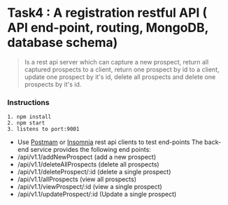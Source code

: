 # Task4 : A registration restful API ( API end-point, routing, MongoDB, database schema)

> Is a rest api server which can capture a new prospect, return all captured prospects to a client, return one prospect by id to a client, update one prospect by it's id, delete all prospects and delete one prospects by it's id.

### Instructions
    
    1. npm install
    2. npm start
    3. listens to port:9001

- Use [Postmam](https://www.getpostman.com/) or [Insomnia](https://insomnia.rest/) rest api clients to test end-points
    The back-end service provides the following end points:
- /api/v1.1/addNewProspect (add a new prospect)
- /api/v1.1/deleteAllProspects (delete all prospects)
- /api/v1.1/deleteProspect/:id (delete a single prospect)
- /api/v1.1/allProspects (view all prospects)
- /api/v1.1/viewProspect/:id (view a single prospect)
- /api/v1.1/updateProspect/:id (Update a single prospect)

